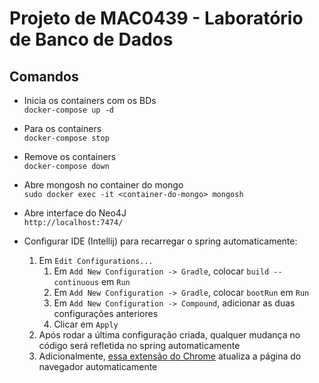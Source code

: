 # Projeto de MAC0439 - Laboratório de Banco de Dados

## Comandos
* Inicia os containers com os BDs\
`docker-compose up -d`

* Para os containers\
`docker-compose stop`

* Remove os containers\
`docker-compose down`

* Abre mongosh no container do mongo\
`sudo docker exec -it <container-do-mongo> mongosh`

* Abre interface do Neo4J\
`http://localhost:7474/`

* Configurar IDE (Intellij) para recarregar o spring automaticamente:
  1. Em `Edit Configurations...`
     1. Em `Add New Configuration -> Gradle`, colocar `build --continuous` em `Run`
     2. Em `Add New Configuration -> Gradle`, colocar `bootRun` em `Run`
     3. Em `Add New Configuration -> Compound`, adicionar as duas configurações anteriores
     4. Clicar em `Apply`
  2. Após rodar a última configuração criada, qualquer mudança no código será refletida no spring automaticamente
  3. Adicionalmente, [essa extensão do Chrome](https://chrome.google.com/webstore/detail/livereload/jnihajbhpnppcggbcgedagnkighmdlei) atualiza a página do navegador automaticamente
